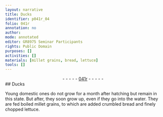 ```yaml
---
layout: narrative
title: Ducks
identifier: p041r_04
folio: 041r
annotation: no
author:
mode: annotated
editor: GR8975 Seminar Participants
rights: Public Domain
purposes: []
activities: []
materials: [millet grains, bread, lettuce]
tools: []
---
```


 <div class="folio" align="center">- - - - - <a href="http://gallica.bnf.fr/ark:/12148/btv1b10500001g/f87.image" target="_blank">041r</a> - - - - - </div>  
## Ducks

 
Young domestic ones do not grow for a month after hatching but remain in this state. But after, they soon grow up, even if they go into the water. They are fed boiled <span class="material">millet grains</span>, to which are added crumbled <span class="material">bread</span> and finely chopped <span class="material">lettuce</span>.
 